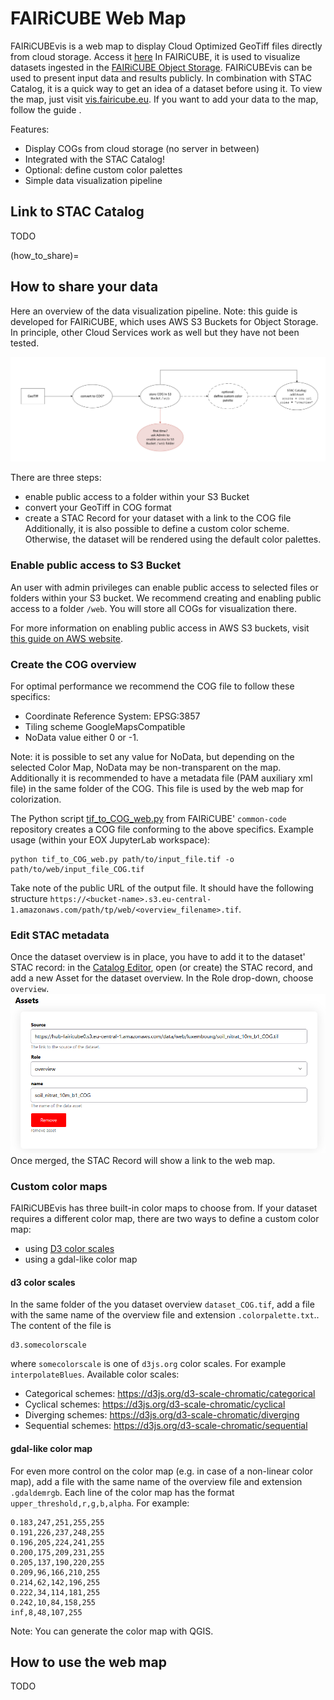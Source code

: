 # FAIRiCUBE Web Map 
FAIRiCUBEvis is a web map to display Cloud Optimized GeoTiff files directly from cloud storage. Access it [here](link) In FAIRiCUBE, it is used to visualize datasets ingested in the [FAIRiCUBE Object Storage](https://fairicube.readthedocs.io/en/latest/user_guide/storage/).
FAIRiCUBEvis can be used to present input data and results publicly. In combination with STAC Catalog, it is a quick way to get an idea of a dataset before using it.
To view the map, just visit [vis.fairicube.eu](https://vis.fairicube.eu/). If you want to add your data to the map, follow the guide [](how_to_share).

Features:

* Display COGs from cloud storage (no server in between)
* Integrated with the STAC Catalog!
* Optional: define custom color palettes
* Simple data visualization pipeline


## Link to STAC Catalog
TODO

(how_to_share)=
## How to share your data
Here an overview of the data visualization pipeline.
Note: this guide is developed for FAIRiCUBE, which uses AWS S3 Buckets for Object Storage. In principle, other Cloud Services work as well but they have not been tested.

![the steps to follow to prepare GeoTiff files for visualization with FAIRiCUBEviz](../images/fic_visualization_how_to_share_data_diagram.png)

There are three steps:

* enable public access to a folder within your S3 Bucket
* convert your GeoTiff in COG format
* create a STAC Record for your dataset with a link to the COG file
Additionally, it is also possible to define a custom color scheme. Otherwise, the dataset will be rendered using the default color palettes.

### Enable public access to S3 Bucket
An user with admin privileges can enable public access to selected files or folders within your S3 bucket. We recommend creating and enabling public access to a folder `/web`. You will store all COGs for visualization there.

For more information on enabling public access in AWS S3 buckets, visit [this guide on AWS website](https://repost.aws/knowledge-center/read-access-objects-s3-bucket).

### Create the COG overview

For optimal performance we recommend the COG file to follow these specifics:

* Coordinate Reference System: EPSG:3857
* Tiling scheme GoogleMapsCompatible
* NoData value either 0 or -1. 

Note: it is possible to set any value for NoData, but depending on the selected Color Map, NoData may be non-transparent on the map.
Additionally it is recommended to have a metadata file (PAM auxiliary xml file) in the same folder of the COG. This file is used by the web map for colorization.

The Python script [tif_to_COG_web.py](https://github.com/FAIRiCUBE/common-code/blob/2c6e1ebbace86459894ff0c449bfa73b63cffe60/fromTIFF_to_COG/tif_to_COG_web.py) from FAIRiCUBE' `common-code` repository creates a COG file conforming to the above specifics.
Example usage (within your EOX JupyterLab workspace): 
```
python tif_to_COG_web.py path/to/input_file.tif -o path/to/web/input_file_COG.tif

```
Take note of the public URL of the output file. It should have the following structure `https://<bucket-name>.s3.eu-central-1.amazonaws.com/path/tp/web/<overview_filename>.tif`.

### Edit STAC metadata
Once the dataset overview is in place, you have to add it to the dataset' STAC record: in the [Catalog Editor](https://catalog-editor.eoxhub.fairicube.eu/), open (or create) the STAC record, and add a new Asset for the dataset overview. In the Role drop-down, choose `overview`.
![screenshot of the Catalog Editor, Assets section](../images/fic_visualization_catalog_editor.png)
Once merged, the STAC Record will show a link to the web map.

### Custom color maps
FAIRiCUBEvis has three built-in color maps to choose from. If your dataset requires a different color map, there are two ways to define a custom color map:

* using [D3 color scales](https://d3js.org/d3-scale-chromatic)
* using a gdal-like color map

#### d3 color scales

In the same folder of the you dataset overview `dataset_COG.tif`, add a file with the same name of the overview file and extension `.colorpalette.txt`.. The content of the file is
```
d3.somecolorscale

```
where `somecolorscale` is one of `d3js.org` color scales. For example `interpolateBlues`.
Available color scales:

* Categorical schemes: https://d3js.org/d3-scale-chromatic/categorical
* Cyclical schemes: https://d3js.org/d3-scale-chromatic/cyclical
* Diverging schemes: https://d3js.org/d3-scale-chromatic/diverging
* Sequential schemes: https://d3js.org/d3-scale-chromatic/sequential

#### gdal-like color map

For even more control on the color map (e.g. in case of a non-linear color map), add a file with the same name of the overview file and extension `.gdaldemrgb`.
Each line of the color map has the format `upper_threshold,r,g,b,alpha`. For example:
```
0.183,247,251,255,255
0.191,226,237,248,255
0.196,205,224,241,255
0.200,175,209,231,255
0.205,137,190,220,255
0.209,96,166,210,255
0.214,62,142,196,255
0.222,34,114,181,255
0.242,10,84,158,255
inf,8,48,107,255

```
Note: You can generate the color map with QGIS.

## How to use the web map
TODO
